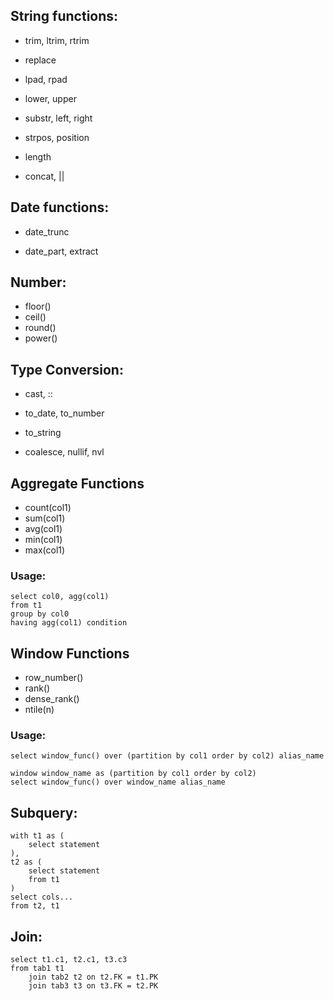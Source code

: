 ## String functions:

* trim, ltrim, rtrim

* replace

* lpad, rpad

* lower, upper

* substr, left, right

* strpos, position

* length

* concat, ||

## Date functions:

* date_trunc

* date_part, extract

## Number:
* floor()
* ceil()
* round()
* power()

## Type Conversion:

* cast, ::

* to_date, to_number

* to_string

* coalesce, nullif, nvl

## Aggregate Functions
* count(col1)
* sum(col1)
* avg(col1)
* min(col1)
* max(col1)
### Usage:
```
select col0, agg(col1)
from t1
group by col0
having agg(col1) condition
```
## Window Functions
* row_number()
* rank()
* dense_rank()
* ntile(n)

### Usage:
```select window_func() over (partition by col1 order by col2) alias_name```

```
window window_name as (partition by col1 order by col2)
select window_func() over window_name alias_name
```

## Subquery:
```
with t1 as (
    select statement
),
t2 as (
    select statement
    from t1
)
select cols...
from t2, t1
```

## Join:

```
select t1.c1, t2.c1, t3.c3
from tab1 t1
    join tab2 t2 on t2.FK = t1.PK
    join tab3 t3 on t3.FK = t2.PK
```